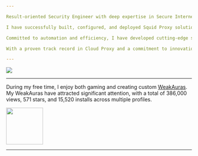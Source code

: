 ```yaml
---

Result-oriented Security Engineer with deep expertise in Secure Internet Services and a specialization in Cloud Proxy solutions. As a subject-matter expert in Cloud Proxy, I bring a wealth of knowledge to effectively manage and support Squid proxy solutions, ensuring robust security on AWS/GCP proxies.

I have successfully built, configured, and deployed Squid Proxy solutions in diverse locations, leveraging the power of AWS/GCP infrastructure. Skilled in troubleshooting incidents for critical assets, I am actively involved in the SWG (Zscaler) initiative, taking responsibility for the configuration of crucial settings in the ZIA portal.

Committed to automation and efficiency, I have developed cutting-edge solutions for SWG using Terraform and Codefresh, streamlining workflows and eliminating manual processes.

With a proven track record in Cloud Proxy and a commitment to innovation, I continually enhance security measures and contribute to the advancement of cybersecurity practices.

---
```


<a href="https://github-readme-stats.vercel.app/api?username=cludes&show_icons=true&theme=dark&count_private=true&hide=stars">
  <img align="center" src="https://github-readme-stats.vercel.app/api?username=cludes&show_icons=true&theme=dark&count_private=true&hide=stars" />
</a>

---
During my free time, I enjoy both gaming and creating custom [WeakAuras](https://wago.io/p/Cludes). My WeakAuras have attracted significant attention, with a total of 386,000 views, 571 stars, and 15,520 installs across multiple profiles.

<a href="https://wago.io/p/Cludes" onclick="window.open(this.href, '_blank'); return false;">
  <img src="https://pbs.twimg.com/profile_images/963836823800705024/U2A-sG0m_400x400.jpg" width="100" height="100" />
</a>






---
<!--
**Cludes/Cludes** is a ✨ _special_ ✨ repository because its `README.md` (this file) appears on your GitHub profile.

Here are some ideas to get you started:

- 🔭 I’m currently working on ...
- 🌱 I’m currently learning ...
- 👯 I’m looking to collaborate on ...
- 🤔 I’m looking for help with ...
- 💬 Ask me about ...
- 📫 How to reach me: ...
- 😄 Pronouns: ...
- ⚡ Fun fact: ...
-->
